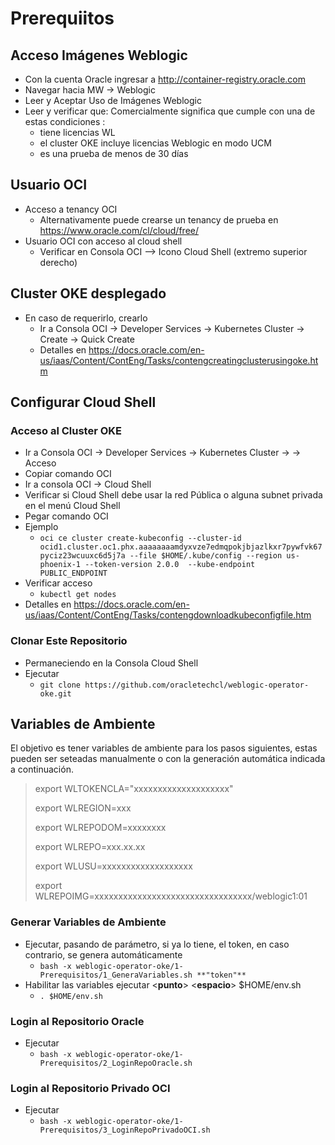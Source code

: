 # Prerequiitos

## Acceso Imágenes Weblogic
- Con la cuenta Oracle ingresar a http://container-registry.oracle.com
- Navegar hacia MW -> Weblogic
- Leer y Aceptar Uso de Imágenes Weblogic
- Leer y verificar que: Comercialmente significa que cumple con una de estas condiciones :
   - tiene licencias WL
   - el cluster OKE incluye licencias Weblogic en modo UCM
   - es una prueba de menos de 30 días

## Usuario OCI 
- Acceso a tenancy OCI
   - Alternativamente puede crearse un tenancy de prueba en https://www.oracle.com/cl/cloud/free/
- Usuario OCI con acceso al cloud shell
   - Verificar en Consola OCI --> Icono Cloud Shell (extremo superior derecho)

## Cluster OKE desplegado
- En caso de requerirlo, crearlo
   - Ir a Consola OCI -> Developer Services -> Kubernetes Cluster -> Create -> Quick Create
   - Detalles en https://docs.oracle.com/en-us/iaas/Content/ContEng/Tasks/contengcreatingclusterusingoke.htm

## Configurar Cloud Shell

### Acceso al Cluster OKE
- Ir a Consola OCI -> Developer Services -> Kubernetes Cluster -> <Mi Cluster> -> Acceso
- Copiar comando OCI
- Ir a consola OCI -> Cloud Shell
- Verificar si Cloud Shell debe usar la red Pública o alguna subnet privada en el menú Cloud Shell
- Pegar comando OCI
- Ejemplo 
   - `oci ce cluster create-kubeconfig --cluster-id ocid1.cluster.oc1.phx.aaaaaaaamdyxvze7edmqpokjbjazlkxr7pywfvk67pyciz23wcuuxc6d5j7a --file $HOME/.kube/config --region us-phoenix-1 --token-version 2.0.0  --kube-endpoint PUBLIC_ENDPOINT`
- Verificar acceso
   - `kubectl get nodes`
- Detalles en https://docs.oracle.com/en-us/iaas/Content/ContEng/Tasks/contengdownloadkubeconfigfile.htm

### Clonar Este Repositorio
- Permaneciendo en la Consola Cloud Shell
- Ejecutar
   - `git clone https://github.com/oracletechcl/weblogic-operator-oke.git`

## Variables de Ambiente 
El objetivo es tener variables de ambiente para los pasos siguientes, estas pueden ser seteadas manualmente o con la generación automática indicada a continuación.

>
> export WLTOKENCLA="xxxxxxxxxxxxxxxxxxxx"
>
> export WLREGION=xxx
>
> export WLREPODOM=xxxxxxxx
>
> export WLREPO=xxx.xx.xx
>
> export WLUSU=xxxxxxxxxxxxxxxxxxx
>
> export WLREPOIMG=xxxxxxxxxxxxxxxxxxxxxxxxxxxxxxxxx/weblogic1:01
>

### Generar Variables de Ambiente 
- Ejecutar, pasando de parámetro, si ya lo tiene, el token, en caso contrario, se genera automáticamente
   - `bash -x weblogic-operator-oke/1-Prerequisitos/1_GeneraVariables.sh **"token"**`
- Habilitar las variables ejecutar \<**punto**\> \<**espacio**\> $HOME/env.sh
   - `. $HOME/env.sh`

### Login al Repositorio Oracle
- Ejecutar
   - `bash -x weblogic-operator-oke/1-Prerequisitos/2_LoginRepoOracle.sh`

### Login al Repositorio Privado OCI
- Ejecutar
   - `bash -x weblogic-operator-oke/1-Prerequisitos/3_LoginRepoPrivadoOCI.sh`
